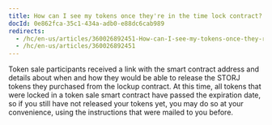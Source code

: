 ```yaml
---
title: How can I see my tokens once they're in the time lock contract?
docId: 0e862fca-35c1-434a-adb0-e88dc6cab989
redirects:
  - /hc/en-us/articles/360026892451-How-can-I-see-my-tokens-once-they-re-in-the-time-lock-contract
  - /hc/en-us/articles/360026892451
---
```

Token sale participants received a link with the smart contract address and details about when and how they would be able to release the STORJ tokens they purchased from the lockup contract. At this time, all tokens that were locked in a token sale smart contract have passed the expiration date, so if you still have not released your tokens yet, you may do so at your convenience, using the instructions that were mailed to you before.
